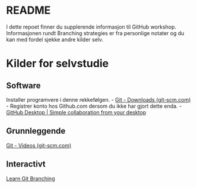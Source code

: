 # README

I dette repoet finner du supplerende informasjon til GitHub workshop. Informasjonen rundt Branching strategies er fra personlige notater
og du kan med fordel sjekke andre kilder selv.


# Kilder for selvstudie

## Software
Installer programvere i denne rekkefølgen.
    - [Git - Downloads (git-scm.com)](https://git-scm.com/downloads)
    - Registrer konto hos Github.com dersom du ikke har gjort dette enda.
    - [GitHub Desktop | Simple collaboration from your desktop](https://desktop.github.com/)
    

## Grunnleggende
[Git - Videos (git-scm.com)](https://git-scm.com/videos) 

## Interactivt
[Learn Git Branching](https://learngitbranching.js.org/)

